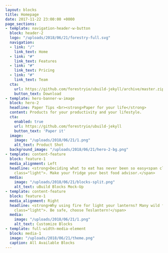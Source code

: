 ```yaml
---
layout: blocks
title: Homepage
date: 2017-11-22 23:00:00 +0000
page_sections:
- template: navigation-header-w-button
  block: header-2
  logo: "/uploads/2018/06/21/forestry-full.svg"
  navigation:
  - link: "/"
    link_text: Home
  - link: "#"
    link_text: Features
  - link: "#"
    link_text: Pricing
  - link: "#"
    link_text: Team
  cta:
    url: https://github.com/forestryio/ubuild-jekyll/archive/master.zip
    button_text: Download
- template: hero-banner-w-image
  block: hero-2
  headline: Paper Tips <br><strong>Paper for your life</strong>
  content: Products for your productivity and your lifestyle.
  cta:
    enabled: true
    url: https://github.com/forestryio/ubuild-jekyll
    button_text: 'Paper it'
  image:
    image: "/uploads/2018/06/21/1.png"
    alt_text: Product Shot
  background_image: "/uploads/2018/06/21/hero-2-bg.png"
- template: content-feature
  block: feature-1
  media_alignment: Left
  headline: <strong>Deciding what to eat has never been so easy<span class="light">&nbsp;</span></strong><span
    class="light">. Make your fridge your best food advisor.</span>
  media:
    image: "/uploads/2018/06/21/blocks-split.png"
    alt_text: uBuild Blocks Mock-Up
- template: content-feature
  block: feature-1
  media_alignment: Right
  headline: <strong>Why using fire for light your lanterns? Many wild fires start from chinese lanterns.<span class="light">&nbsp;</span></strong><span
    class="light">. Be safe, choose Teslantern!</span>
  media:
    image: "/uploads/2018/06/21/1.png"
    alt_text: Customize Blocks
- template: full-width-media-element
  block: media-1
  image: "/uploads/2018/06/21/theme.png"
  caption: All Available Blocks
---
```

